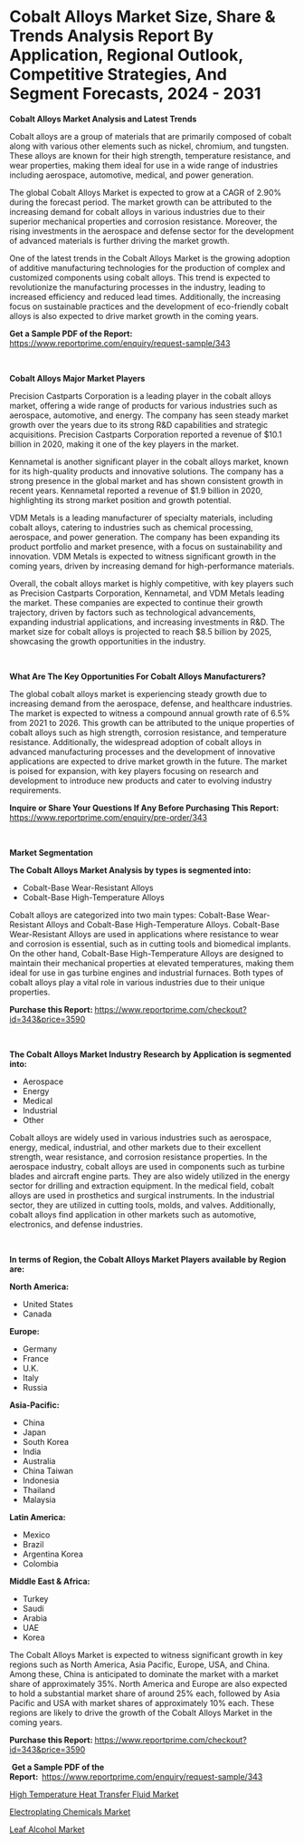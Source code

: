 <p><h1>Cobalt Alloys Market Size, Share & Trends Analysis Report By Application, Regional Outlook, Competitive Strategies, And Segment Forecasts, 2024 - 2031</h1></p><p><strong>Cobalt Alloys Market Analysis and Latest Trends</strong></p>
<p><p>Cobalt alloys are a group of materials that are primarily composed of cobalt along with various other elements such as nickel, chromium, and tungsten. These alloys are known for their high strength, temperature resistance, and wear properties, making them ideal for use in a wide range of industries including aerospace, automotive, medical, and power generation.</p><p>The global Cobalt Alloys Market is expected to grow at a CAGR of 2.90% during the forecast period. The market growth can be attributed to the increasing demand for cobalt alloys in various industries due to their superior mechanical properties and corrosion resistance. Moreover, the rising investments in the aerospace and defense sector for the development of advanced materials is further driving the market growth.</p><p>One of the latest trends in the Cobalt Alloys Market is the growing adoption of additive manufacturing technologies for the production of complex and customized components using cobalt alloys. This trend is expected to revolutionize the manufacturing processes in the industry, leading to increased efficiency and reduced lead times. Additionally, the increasing focus on sustainable practices and the development of eco-friendly cobalt alloys is also expected to drive market growth in the coming years.</p></p>
<p><strong>Get a Sample PDF of the Report:&nbsp;</strong> <a href="https://www.reportprime.com/enquiry/request-sample/343">https://www.reportprime.com/enquiry/request-sample/343</a></p>
<p>&nbsp;</p>
<p><strong>Cobalt Alloys Major Market Players</strong></p>
<p><p>Precision Castparts Corporation is a leading player in the cobalt alloys market, offering a wide range of products for various industries such as aerospace, automotive, and energy. The company has seen steady market growth over the years due to its strong R&D capabilities and strategic acquisitions. Precision Castparts Corporation reported a revenue of $10.1 billion in 2020, making it one of the key players in the market.</p><p>Kennametal is another significant player in the cobalt alloys market, known for its high-quality products and innovative solutions. The company has a strong presence in the global market and has shown consistent growth in recent years. Kennametal reported a revenue of $1.9 billion in 2020, highlighting its strong market position and growth potential.</p><p>VDM Metals is a leading manufacturer of specialty materials, including cobalt alloys, catering to industries such as chemical processing, aerospace, and power generation. The company has been expanding its product portfolio and market presence, with a focus on sustainability and innovation. VDM Metals is expected to witness significant growth in the coming years, driven by increasing demand for high-performance materials.</p><p>Overall, the cobalt alloys market is highly competitive, with key players such as Precision Castparts Corporation, Kennametal, and VDM Metals leading the market. These companies are expected to continue their growth trajectory, driven by factors such as technological advancements, expanding industrial applications, and increasing investments in R&D. The market size for cobalt alloys is projected to reach $8.5 billion by 2025, showcasing the growth opportunities in the industry.</p></p>
<p>&nbsp;</p>
<p><strong>What Are The Key Opportunities For Cobalt Alloys Manufacturers?</strong></p>
<p><p>The global cobalt alloys market is experiencing steady growth due to increasing demand from the aerospace, defense, and healthcare industries. The market is expected to witness a compound annual growth rate of 6.5% from 2021 to 2026. This growth can be attributed to the unique properties of cobalt alloys such as high strength, corrosion resistance, and temperature resistance. Additionally, the widespread adoption of cobalt alloys in advanced manufacturing processes and the development of innovative applications are expected to drive market growth in the future. The market is poised for expansion, with key players focusing on research and development to introduce new products and cater to evolving industry requirements.</p></p>
<p><strong>Inquire or Share Your Questions If Any Before Purchasing This Report:</strong> <a href="https://www.reportprime.com/enquiry/pre-order/343">https://www.reportprime.com/enquiry/pre-order/343</a></p>
<p>&nbsp;</p>
<p><strong>Market Segmentation</strong></p>
<p><strong>The Cobalt Alloys Market Analysis by types is segmented into:</strong></p>
<p><ul><li>Cobalt-Base Wear-Resistant Alloys</li><li>Cobalt-Base High-Temperature Alloys</li></ul></p>
<p><p>Cobalt alloys are categorized into two main types: Cobalt-Base Wear-Resistant Alloys and Cobalt-Base High-Temperature Alloys. Cobalt-Base Wear-Resistant Alloys are used in applications where resistance to wear and corrosion is essential, such as in cutting tools and biomedical implants. On the other hand, Cobalt-Base High-Temperature Alloys are designed to maintain their mechanical properties at elevated temperatures, making them ideal for use in gas turbine engines and industrial furnaces. Both types of cobalt alloys play a vital role in various industries due to their unique properties.</p></p>
<p><strong>Purchase this Report:&nbsp;</strong><a href="https://www.reportprime.com/checkout?id=343&price=3590">https://www.reportprime.com/checkout?id=343&price=3590</a></p>
<p>&nbsp;</p>
<p><strong>The Cobalt Alloys Market Industry Research by Application is segmented into:</strong></p>
<p><ul><li>Aerospace</li><li>Energy</li><li>Medical</li><li>Industrial</li><li>Other</li></ul></p>
<p><p>Cobalt alloys are widely used in various industries such as aerospace, energy, medical, industrial, and other markets due to their excellent strength, wear resistance, and corrosion resistance properties. In the aerospace industry, cobalt alloys are used in components such as turbine blades and aircraft engine parts. They are also widely utilized in the energy sector for drilling and extraction equipment. In the medical field, cobalt alloys are used in prosthetics and surgical instruments. In the industrial sector, they are utilized in cutting tools, molds, and valves. Additionally, cobalt alloys find application in other markets such as automotive, electronics, and defense industries.</p></p>
<p>&nbsp;</p>
<p><strong>In terms of Region, the Cobalt Alloys Market Players available by Region are:</strong></p>
<p>
    <p> <strong> North America: </strong>
        <ul>
            <li>United States</li>
            <li>Canada</li>
        </ul>
        </p> 
    <p> <strong> Europe: </strong>
        <ul>
            <li>Germany</li>
            <li>France</li>
            <li>U.K.</li>
            <li>Italy</li>
            <li>Russia</li>
        </ul>
        </p> 
    <p> <strong> Asia-Pacific: </strong>
        <ul>
            <li>China</li>
            <li>Japan</li>
            <li>South Korea</li>
            <li>India</li>
            <li>Australia</li>
            <li>China Taiwan</li>
            <li>Indonesia</li>
            <li>Thailand</li>
            <li>Malaysia</li>
        </ul>
        </p> 
    <p> <strong> Latin America: </strong>
        <ul>
            <li>Mexico</li>
            <li>Brazil</li>
            <li>Argentina Korea</li>
            <li>Colombia</li>
        </ul>
        </p> 
    <p> <strong> Middle East & Africa: </strong>
        <ul>
            <li>Turkey</li>
            <li>Saudi</li>
            <li>Arabia</li>
            <li>UAE</li>
            <li>Korea</li>
        </ul>
    </p>
    </p>
<p><p>The Cobalt Alloys Market is expected to witness significant growth in key regions such as North America, Asia Pacific, Europe, USA, and China. Among these, China is anticipated to dominate the market with a market share of approximately 35%. North America and Europe are also expected to hold a substantial market share of around 25% each, followed by Asia Pacific and USA with market shares of approximately 10% each. These regions are likely to drive the growth of the Cobalt Alloys Market in the coming years.</p></p>
<p><strong>Purchase this Report: </strong><a href="https://www.reportprime.com/checkout?id=343&price=3590">https://www.reportprime.com/checkout?id=343&price=3590</a></p>
<p>&nbsp;<strong>Get a Sample PDF of the Report:&nbsp;&nbsp;</strong><a href="https://www.reportprime.com/enquiry/request-sample/343">https://www.reportprime.com/enquiry/request-sample/343</a></p>
<p><strong></strong></p>
<p><p><a href="https://github.com/yemakinde/Market-Research-Report-List-1/blob/main/high-temperature-heat-transfer-fluid-market.md">High Temperature Heat Transfer Fluid Market</a></p><p><a href="https://github.com/jsmusil/Market-Research-Report-List-2/blob/main/electroplating-chemicals-market.md">Electroplating Chemicals Market</a></p><p><a href="https://github.com/Alonsoolds3wq1d81czn8rbol/Market-Research-Report-List-1/blob/main/leaf-alcohol-market.md">Leaf Alcohol Market</a></p></p>